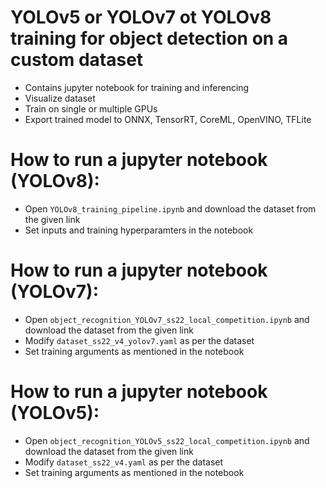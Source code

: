 # YOLOv5 or YOLOv7 ot YOLOv8 training for object detection on a custom dataset

- Contains jupyter notebook for training and inferencing
- Visualize dataset
- Train on single or multiple GPUs
- Export trained model to ONNX, TensorRT, CoreML, OpenVINO, TFLite

# How to run a jupyter notebook (YOLOv8):

- Open `YOLOv8_training_pipeline.ipynb` and download the dataset from the given link
- Set inputs and training hyperparamters in the notebook

# How to run a jupyter notebook (YOLOv7):

- Open `object_recognition_YOLOv7_ss22_local_competition.ipynb` and download the dataset from the given link
- Modify `dataset_ss22_v4_yolov7.yaml` as per the dataset
- Set training arguments as mentioned in the notebook

# How to run a jupyter notebook (YOLOv5):

- Open `object_recognition_YOLOv5_ss22_local_competition.ipynb` and download the dataset from the given link
- Modify `dataset_ss22_v4.yaml` as per the dataset
- Set training arguments as mentioned in the notebook
